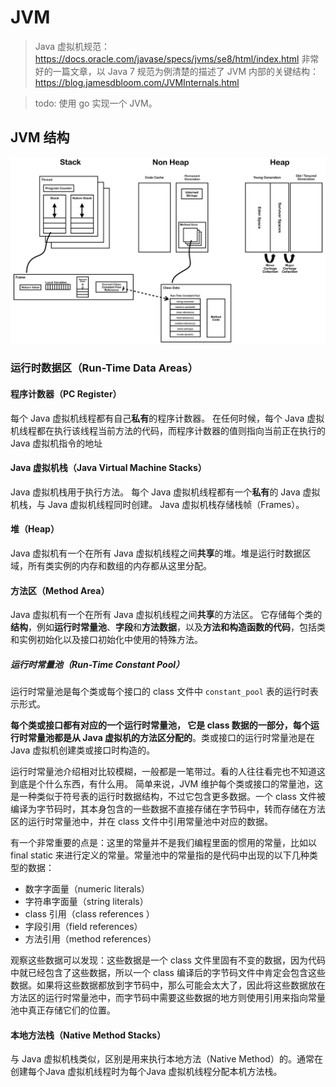 # JVM
> Java 虚拟机规范：https://docs.oracle.com/javase/specs/jvms/se8/html/index.html
> 非常好的一篇文章，以 Java 7 规范为例清楚的描述了 JVM 内部的关键结构：https://blog.jamesdbloom.com/JVMInternals.html

> todo: 使用 go 实现一个 JVM。

## JVM 结构

![alt text](image.png)

### 运行时数据区（Run-Time Data Areas）

#### 程序计数器（PC Register） 
每个 Java 虚拟机线程都有自己**私有**的程序计数器。
在任何时候，每个 Java 虚拟机线程都在执行该线程当前方法的代码，而程序计数器的值则指向当前正在执行的 Java 虚拟机指令的地址

#### Java 虚拟机栈（Java Virtual Machine Stacks）
Java 虚拟机栈用于执行方法。
每个 Java 虚拟机线程都有一个**私有**的 Java 虚拟机栈，与 Java 虚拟机线程同时创建。 Java 虚拟机栈存储栈帧（Frames）。


#### 堆（Heap）
Java 虚拟机有一个在所有 Java 虚拟机线程之间**共享**的堆。堆是运行时数据区域，所有类实例的内存和数组的内存都从这里分配。

#### 方法区（Method Area）
Java 虚拟机有一个在所有 Java 虚拟机线程之间**共享**的方法区。
它存储每个类的**结构**，例如**运行时常量池**、**字段**和**方法数据**，以及**方法和构造函数的代码**，包括类和实例初始化以及接口初始化中使用的特殊方法。

##### 运行时常量池（Run-Time Constant Pool）
运行时常量池是每个类或每个接口的 class 文件中 `constant_pool` 表的运行时表示形式。

**每个类或接口都有对应的一个运行时常量池， 它是 class 数据的一部分，每个运行时常量池都是从 Java 虚拟机的方法区分配的**。类或接口的运行时常量池是在 Java 虚拟机创建类或接口时构造的。

运行时常量池介绍相对比较模糊，一般都是一笔带过。看的人往往看完也不知道这到底是个什么东西，有什么用。
简单来说，JVM 维护每个类或接口的常量池，这是一种类似于符号表的运行时数据结构，不过它包含更多数据。一个 class 文件被编译为字节码时，其本身包含的一些数据不直接存储在字节码中，转而存储在方法区的运行时常量池中，并在 class 文件中引用常量池中对应的数据。

有一个非常重要的点是：这里的常量并不是我们编程里面的惯用的常量，比如以 final static 来进行定义的常量。常量池中的常量指的是代码中出现的以下几种类型的数据：
* 数字字面量（numeric literals）
* 字符串字面量（string literals）
* class 引用（class references ）
* 字段引用（field references）
* 方法引用（method references）

观察这些数据可以发现：这些数据是一个 class 文件里固有不变的数据，因为代码中就已经包含了这些数据，所以一个 class 编译后的字节码文件中肯定会包含这些数据。如果将这些数据都放到字节码中，那么可能会太大了，因此将这些数据放在方法区的运行时常量池中，而字节码中需要这些数据的地方则使用引用来指向常量池中真正存储它们的位置。

#### 本地方法栈（Native Method Stacks）
与 Java 虚拟机栈类似，区别是用来执行本地方法（Native Method）的。通常在创建每个Java 虚拟机线程时为每个Java 虚拟机线程分配本机方法栈。